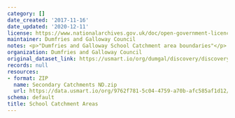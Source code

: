 ```yaml
---
category: []
date_created: '2017-11-16'
date_updated: '2020-12-11'
license: https://www.nationalarchives.gov.uk/doc/open-government-licence/version/3/
maintainer: Dumfries and Galloway Council
notes: <p>"Dumfries and Galloway School Catchment area boundaries"</p>
organization: Dumfries and Galloway Council
original_dataset_link: https://usmart.io/org/dumgal/discovery/discovery-view-detail/b958299b-9fca-4380-a6f1-047bdf0223aa
records: null
resources:
- format: ZIP
  name: Secondary Catchments ND.zip
  url: https://data.usmart.io/org/9762f781-5c04-4759-a70b-afc585af1d12/additionalDocumentation/29388337-4e19-4ac9-8a8c-5d99e0639d9b/Secondary%20Catchments%20ND.zip
schema: default
title: School Catchment Areas
---
```

